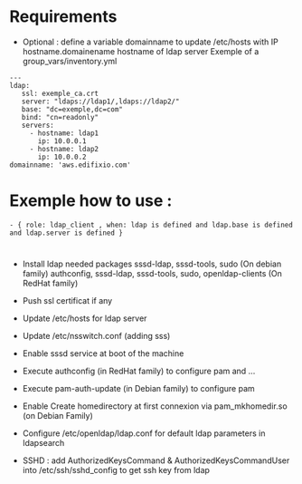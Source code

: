 # Requirements
* Optional : define a variable domainname to update /etc/hosts with IP hostname.domainename hostname of ldap server
Exemple of a group_vars/inventory.yml 
```
---
ldap:
   ssl: exemple_ca.crt
   server: "ldaps://ldap1/,ldaps://ldap2/"
   base: "dc=exemple,dc=com"
   bind: "cn=readonly"
   servers:
     - hostname: ldap1
       ip: 10.0.0.1
     - hostname: ldap2
       ip: 10.0.0.2
domainname: 'aws.edifixio.com'
```

# Exemple how to use :
```
- { role: ldap_client , when: ldap is defined and ldap.base is defined and ldap.server is defined }
```

# 
* Install ldap needed packages
sssd-ldap, sssd-tools, sudo (On debian family)
authconfig, sssd-ldap, sssd-tools, sudo, openldap-clients (On RedHat family)
* Push ssl certificat if any

* Update /etc/hosts for ldap server
* Update /etc/nsswitch.conf (adding sss)
* Enable sssd service at boot of the machine
* Execute authconfig (in RedHat family) to configure pam and ...
* Execute pam-auth-update (in Debian family) to configure pam
* Enable Create homedirectory at first connexion via pam_mkhomedir.so (on Debian Family)
* Configure /etc/openldap/ldap.conf for default ldap parameters in ldapsearch
* SSHD : add AuthorizedKeysCommand & AuthorizedKeysCommandUser into /etc/ssh/sshd_config to get ssh key from ldap

